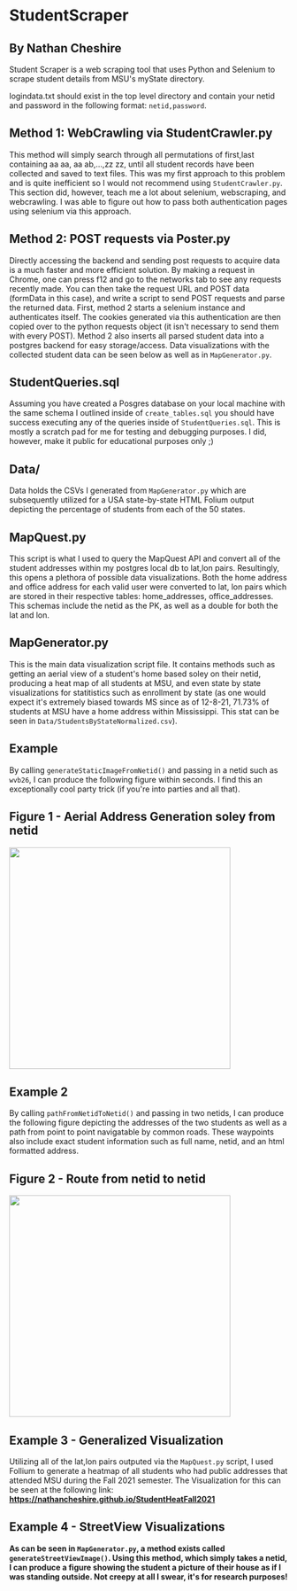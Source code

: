 # StudentScraper 
## By Nathan Cheshire

Student Scraper is a web scraping tool that uses Python and Selenium to scrape student details from MSU's myState directory.

logindata.txt should exist in the top level directory and contain your netid and password in the following format: `netid,password`.

## Method 1: WebCrawling via StudentCrawler.py

This method will simply search through all permutations of first,last containing aa aa, aa ab,...,zz zz, until all student records have been collected and saved to text files. This was my first approach to this problem and is quite inefficient so I would not recommend using `StudentCrawler.py`. This section did, however, teach me a lot about selenium, webscraping, and webcrawling. I was able to figure out how to pass both authentication pages using selenium via this approach.

## Method 2: POST requests via Poster.py

Directly accessing the backend and sending post requests to acquire data is a much faster and more efficient solution. By making a request in Chrome, one can press f12 and go to the networks tab to see any requests recently made. You can then take the request URL and POST data (formData in this case), and write a script to send POST requests and parse the returned data. First, method 2 starts a selenium instance and authenticates itself. The cookies generated via this authentication are then copied over to the python requests object (it isn't necessary to send them with every POST). Method 2 also inserts all parsed student data into a postgres backend for easy storage/access. Data visualizations with the collected student data can be seen below as well as in `MapGenerator.py`.

## StudentQueries.sql

Assuming you have created a Posgres database on your local machine with the same schema I outlined inside of `create_tables.sql` you should have success executing any of the queries inside of `StudentQueries.sql`. This is mostly a scratch pad for me for testing and debugging purposes. I did, however, make it public for educational purposes only ;)

## Data/

Data holds the CSVs I generated from `MapGenerator.py` which are subsequently utilized for a USA state-by-state HTML Folium output depicting the percentage of students from each of the 50 states.

## MapQuest.py

This script is what I used to query the MapQuest API and convert all of the student addresses within my postgres local db to lat,lon pairs. Resultingly, this opens a plethora of possible data visualizations. Both the home address and office address for each valid user were converted to lat, lon pairs which are stored in their respective tables: home_addresses, office_addresses. This schemas include the netid as the PK, as well as a double for both the lat and lon.

## MapGenerator.py

This is the main data visualization script file. It contains methods such as getting an aerial view of a student's home based soley on their netid, producing a heat map of all students at MSU, and even state by state visualizations for statitistics such as enrollment by state (as one would expect it's extremely biased towards MS since as of 12-8-21, 71.73% of students at MSU have a home address within Mississippi. This stat can be seen in `Data/StudentsByStateNormalized.csv`).

## Example

By calling `generateStaticImageFromNetid()` and passing in a netid such as `wvb26`, I can produce the following figure within seconds. I find this an exceptionally cool party trick (if you're into parties and all that).

## Figure 1 - Aerial Address Generation soley from netid

<img src="https://i.imgur.com/mS6MiE7.png" data-canonical-src="https://i.imgur.com/mS6MiE7.png" width = 400px height = 400px/>

## Example 2

By calling `pathFromNetidToNetid()` and passing in two netids, I can produce the following figure depicting the addresses of the two students as well as a path from point to point navigatable by common roads. These waypoints also include exact student information such as full name, netid, and an html formatted address.

## Figure 2 - Route from netid to netid

<img src="https://i.imgur.com/GunFwRK.png" data-canonical-src="https://i.imgur.com/GunFwRK.png" width = 400px height = 400px/>

## Example 3 - Generalized Visualization

Utilizing all of the lat,lon pairs outputed via the `MapQuest.py` script, I used Follium to generate a heatmap of all students who had public addresses that attended MSU during the Fall 2021 semester. The Visualization for this can be seen at the following link: 
<b>https://nathancheshire.github.io/StudentHeatFall2021<b/>

## Example 4 - StreetView Visualizations

As can be seen in `MapGenerator.py`, a method exists called `generateStreetViewImage()`. Using this method, which simply takes a netid, I can produce a figure showing the student a picture of their house as if I was standing outside. Not creepy at all I swear, it's for research purposes!
